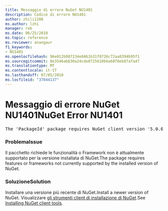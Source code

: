 ```yaml
---
title: Messaggio di errore NuGet NU1401
description: Codice di errore NU1401
author: zhili1208
ms.author: lzhi
manager: rob
ms.date: 06/25/2018
ms.topic: reference
ms.reviewer: anangaur
f1_keywords:
- NU1401
ms.openlocfilehash: 96e012b987234e8461b31f8726c72aa8394b95f1
ms.sourcegitcommit: 8e3546ab630a24cde8725610b6a68f8eb87afa47
ms.translationtype: MT
ms.contentlocale: it-IT
ms.lasthandoff: 07/05/2018
ms.locfileid: "37844137"
---
```

# <a name="nuget-error-nu1401"></a><span data-ttu-id="d9014-103">Messaggio di errore NuGet NU1401</span><span class="sxs-lookup"><span data-stu-id="d9014-103">NuGet Error NU1401</span></span>

<pre>The 'PackageId' package requires NuGet client version '5.0.0' or above, but the current NuGet version is '4.3.0'.</pre>

### <a name="issue"></a><span data-ttu-id="d9014-104">Problema</span><span class="sxs-lookup"><span data-stu-id="d9014-104">Issue</span></span>
<span data-ttu-id="d9014-105">Il pacchetto richiede le funzionalità o Framework non è attualmente supportato per la versione installata di NuGet.</span><span class="sxs-lookup"><span data-stu-id="d9014-105">The package requires features or frameworks not currently supported by the installed version of NuGet.</span></span>

### <a name="solution"></a><span data-ttu-id="d9014-106">Soluzione</span><span class="sxs-lookup"><span data-stu-id="d9014-106">Solution</span></span>
<span data-ttu-id="d9014-107">Installare una versione più recente di NuGet.</span><span class="sxs-lookup"><span data-stu-id="d9014-107">Install a newer version of NuGet.</span></span> <span data-ttu-id="d9014-108">Visualizzare [gli strumenti client di installazione di NuGet](../../install-nuget-client-tools.md).</span><span class="sxs-lookup"><span data-stu-id="d9014-108">See [Installing NuGet client tools](../../install-nuget-client-tools.md).</span></span>
